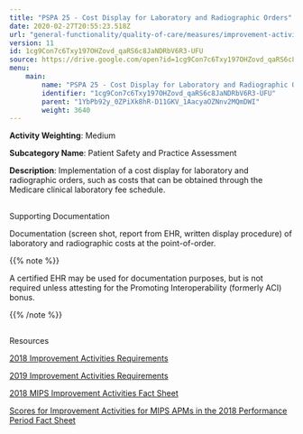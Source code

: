 ```yaml
---
title: "PSPA 25 - Cost Display for Laboratory and Radiographic Orders"
date: 2020-02-27T20:55:23.518Z
url: "general-functionality/quality-of-care/measures/improvement-activities-measures/2018-improvement-acti_14.html"
version: 11
id: 1cg9Con7c6Txy197OHZovd_qaRS6c8JaNDRbV6R3-UFU
source: https://drive.google.com/open?id=1cg9Con7c6Txy197OHZovd_qaRS6c8JaNDRbV6R3-UFU
menu:
    main:
        name: "PSPA 25 - Cost Display for Laboratory and Radiographic Orders"
        identifier: "1cg9Con7c6Txy197OHZovd_qaRS6c8JaNDRbV6R3-UFU"
        parent: "1YbPb92y_0ZPiXk8hR-D11GKV_1AacyaOZNnv2MQmDWI"
        weight: 3640
---
```









**Activity Weighting**: Medium

**Subcategory Name**: Patient Safety and Practice Assessment

**Description**: Implementation of a cost display for laboratory and radiographic orders, such as costs that can be obtained through the Medicare clinical laboratory fee schedule.







## 

Supporting Documentation

Documentation (screen shot, report from EHR, written display procedure) of laboratory and radiographic costs at the point-of-order.

{{% note %}}

A certified EHR may be used for documentation purposes, but is not required unless attesting for the Promoting Interoperability (formerly ACI) bonus.

{{% /note %}}


## 

Resources

[2018 Improvement Activities Requirements](https://qpp.cms.gov/mips/improvement-activities?py=2018)

[2019 Improvement Activities Requirements](https://qpp.cms.gov/mips/improvement-activities?py=2019)

[2018 MIPS Improvement Activities Fact Sheet](https://qpp.cms.gov/resource/2018%20MIPS%20Improvement%20Activities%20Fact%20Sheet)

[Scores for Improvement Activities for MIPS APMs in the 2018 Performance Period Fact Sheet](https://qpp.cms.gov/resource/2018%20MIPS%20APMs%20improvement%20Activities%20scores%20fact%20sheet)

